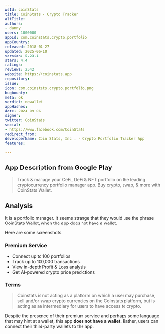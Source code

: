 ```yaml
---
wsId: coinStats
title: CoinStats - Crypto Tracker
altTitle: 
authors:
- danny
users: 1000000
appId: com.coinstats.crypto.portfolio
appCountry: 
released: 2018-04-27
updated: 2025-06-10
version: 5.23.1
stars: 4.4
ratings: 
reviews: 2542
website: https://coinstats.app
repository: 
issue: 
icon: com.coinstats.crypto.portfolio.png
bugbounty: 
meta: ok
verdict: nowallet
appHashes: 
date: 2024-09-06
signer: 
twitter: CoinStats
social:
- https://www.facebook.com/CoinStats
redirect_from: 
developerName: Coin Stats, Inc . - Crypto Portfolio Tracker App
features: 

---
```


## App Description from Google Play

> Track & manage your CeFi, DeFi & NFT portfolio on the leading cryptocurrency portfolio manager app. Buy crypto, swap, & more with CoinStats Wallet.

## Analysis 

It is a portfolio manager. It seems strange that they would use the phrase CoinStats Wallet, when the app does not have a wallet.

Here are some screenshots.

### Premium Service

- Connect up to 100 portfolios
- Track up to 100,000 transactions
- View in-depth Profit & Loss analysis
- Get AI-powered crypto price predictions

### [Terms](https://coinstats.app/terms.html)

> Coinstats is not acting as a platform on which a user may purchase, sell and/or swap crypto currencies on the Coinstats platform, but is acting as an intermediary for users to have access to crypto. 

Despite the presence of their premium service and perhaps some language that may hint at a wallet, this app **does not have a wallet**. Rather, users can connect their third-party wallets to the app.
